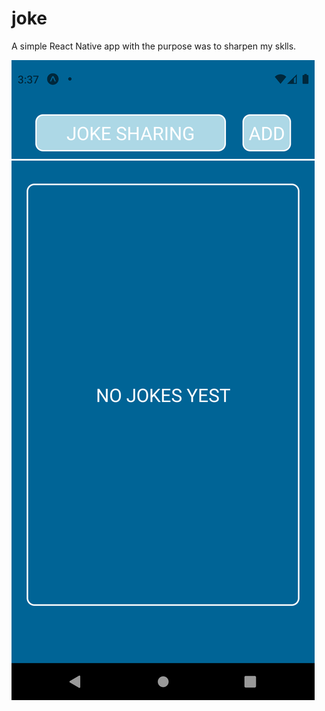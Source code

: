 # joke

A simple React Native app with the purpose was to sharpen my sklls.

![Screenshots1](screenshots/Screenshot_1633531053.png)
